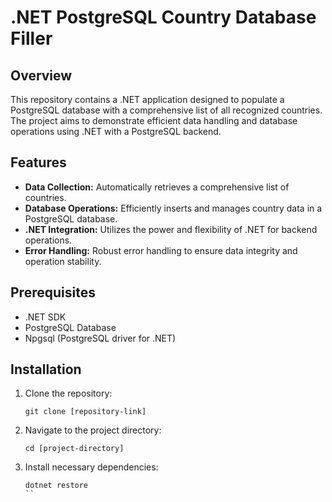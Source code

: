 # .NET PostgreSQL Country Database Filler

## Overview
This repository contains a .NET application designed to populate a PostgreSQL database with a comprehensive list of all recognized countries. The project aims to demonstrate efficient data handling and database operations using .NET with a PostgreSQL backend.

## Features
- **Data Collection:** Automatically retrieves a comprehensive list of countries.
- **Database Operations:** Efficiently inserts and manages country data in a PostgreSQL database.
- **.NET Integration:** Utilizes the power and flexibility of .NET for backend operations.
- **Error Handling:** Robust error handling to ensure data integrity and operation stability.

## Prerequisites
- .NET SDK
- PostgreSQL Database
- Npgsql (PostgreSQL driver for .NET)

## Installation
1. Clone the repository:
   ```
   git clone [repository-link]
   ```
2. Navigate to the project directory:
   ```
   cd [project-directory]
   ```
3. Install necessary dependencies:
   ```
   dotnet restore
   ``
